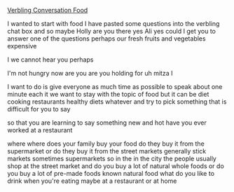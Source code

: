 [Verbling Conversation Food](https://www.youtube.com/watch?v=EcbHdztpkS8)  



I wanted to start with food
I have pasted some questions into the verbling chat box and so maybe Holly are you there yes Ali yes could 
I get you to answer one of the questions perhaps our fresh fruits and vegetables expensive

I we cannot hear you perhaps 


I'm not hungry now are you are you holding for uh mitza I 

I want to do is give everyone as much time as possible to speak about one minute each it we want to stay with the topic of food but it can be diet cooking restaurants healthy diets whatever and try to pick something that is difficult for you to say 

so that you are learning to say something new and hot
have you ever worked at a restaurant

where where does your family buy your food 
do they buy it from the supermarket or do they buy it from the street markets generally stick markets sometimes supermarkets 
so in the in the city the people usually shop at the street market
and do you buy a lot of natural whole foods or do you buy a lot of pre-made foods known natural food
what do you like to drink when you're eating maybe at a restaurant or at home



